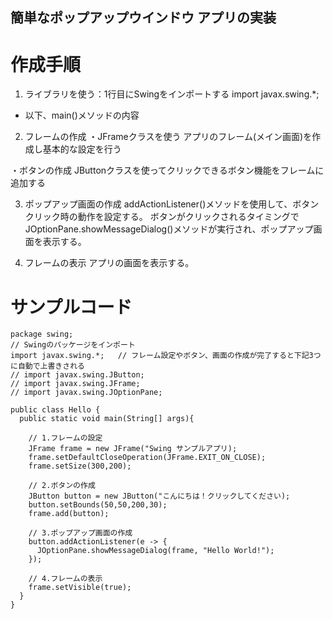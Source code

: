 ## 簡単なポップアップウインドウ アプリの実装
# 作成手順
1. ライブラリを使う：1行目にSwingをインポートする
    import javax.swing.*;

  * 以下、main()メソッドの内容

2. フレームの作成
  ・JFrameクラスを使う
    アプリのフレーム(メイン画面)を作成し基本的な設定を行う

  ・ボタンの作成
    JButtonクラスを使ってクリックできるボタン機能をフレームに追加する

3. ポップアップ画面の作成
    addActionListener()メソッドを使用して、ボタンクリック時の動作を設定する。
    ボタンがクリックされるタイミングでJOptionPane.showMessageDialog()メソッドが実行され、ポップアップ画面を表示する。

4. フレームの表示
    アプリの画面を表示する。

# サンプルコード
```
package swing;
// Swingのパッケージをインポート
import javax.swing.*;   // フレーム設定やボタン、画面の作成が完了すると下記3つに自動で上書きされる
// import javax.swing.JButton;
// import javax.swing.JFrame;
// import javax.swing.JOptionPane;

public class Hello {
  public static void main(String[] args){

    // 1.フレームの設定
    JFrame frame = new JFrame("Swing サンプルアプリ);
    frame.setDefaultCloseOperation(JFrame.EXIT_ON_CLOSE);
    frame.setSize(300,200);

    // 2.ボタンの作成
    JButton button = new JButton("こんにちは！クリックしてください);
    button.setBounds(50,50,200,30);
    frame.add(button);

    // 3.ポップアップ画面の作成
    button.addActionListener(e -> {
      JOptionPane.showMessageDialog(frame, "Hello World!");
    });

    // 4.フレームの表示
    frame.setVisible(true);
  }
}
```
